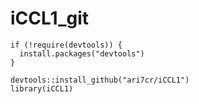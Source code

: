 # iCCL1_git

````
if (!require(devtools)) {
  install.packages("devtools")
}

devtools::install_github("ari7cr/iCCL1")
library(iCCL1)
````
